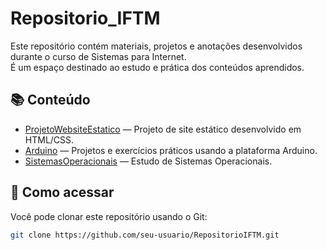# Repositorio_IFTM

Este repositório contém materiais, projetos e anotações desenvolvidos durante o curso de Sistemas para Internet.  
É um espaço destinado ao estudo e prática dos conteúdos aprendidos.

## 📚 Conteúdo

- [ProjetoWebsiteEstatico](./ProjetoWebsiteEstatico) — Projeto de site estático desenvolvido em HTML/CSS.
- [Arduino](./Arduino) — Projetos e exercícios práticos usando a plataforma Arduino.
- [SistemasOperacionais](./SistemasOperacionais) — Estudo de Sistemas Operacionais.

## 🚀 Como acessar

Você pode clonar este repositório usando o Git:

```bash
git clone https://github.com/seu-usuario/RepositorioIFTM.git

